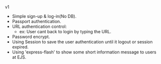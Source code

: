v1
* Simple sign-up & log-in(No DB).
* Passport authentication.
* URL authentication control:
  * ex: User cant back to login by typing the URL.
* Password encrypt.
* Using Session to save the user authentication until it logout or session expired.
* Using 'express-flash' to show some short information message to users at EJS.
